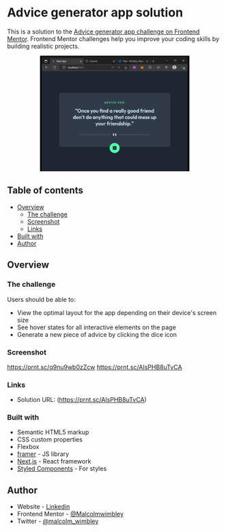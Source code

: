 # Advice generator app solution

This is a solution to the [Advice generator app challenge on Frontend Mentor](https://www.frontendmentor.io/challenges/advice-generator-app-QdUG-13db). Frontend Mentor challenges help you improve your coding skills by building realistic projects.

<p align="center">
  <img src="app2.png" width="350" title="hover text">
</p>

## Table of contents

- [Overview](#overview)
  - [The challenge](#the-challenge)
  - [Screenshot](#screenshot)
  - [Links](#links)
- [Built with](#built-with)
- [Author](#author)


## Overview

### The challenge

Users should be able to:

- View the optimal layout for the app depending on their device's screen size
- See hover states for all interactive elements on the page
- Generate a new piece of advice by clicking the dice icon

### Screenshot

https://prnt.sc/q9nu9wb0zZcw
https://prnt.sc/AIsPHB8uTvCA

### Links

- Solution URL: (https://prnt.sc/AIsPHB8uTvCA)


### Built with

- Semantic HTML5 markup
- CSS custom properties
- Flexbox
- [framer](https://framer.com/) - JS library
- [Next.js](https://nextjs.org/) - React framework
- [Styled Components](https://styled-components.com/) - For styles


## Author

- Website - [Linkedin](https://www.linkedin.com/in/malcolmwimbley/)
- Frontend Mentor - [@Malcolmwimbley](https://www.frontendmentor.io/profile/Malcolmwimbley)
- Twitter - [@malcolm_wimbley](https://www.twitter.com/malcolm_wimbley)
